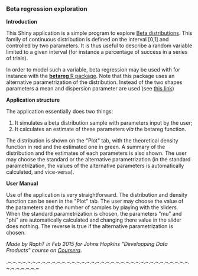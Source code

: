 ### Beta regression exploration
**Introduction**

This Shiny application is a simple program to explore [Beta distributions](http://en.wikipedia.org/wiki/Beta_distribution). This family of continuous distribution is defined on the interval [0,1] and controlled by two parameters. It is thus useful to describe a random variable limited to a given interval (for instance a percentage of success in a series of trials). 

In order to model such a variable, beta regression may be used with for instance with the [**betareg** R package](http://cran.r-project.org/web/packages/betareg/vignettes/betareg.pdf). Note that this package uses an alternative parametrization of the distribution. Instead of the two shapes parameters a mean and dispersion parameter are used (see [this link](http://cran.r-project.org/web/packages/betareg/vignettes/betareg.pdf))

**Application structure**

The application essentially does two things:

1. It simulates a beta distribution sample with parameters input by the user;
2. It calculates an estimate of these parameters *via* the betareg function.

The distribution is shown on the "Plot" tab, with the theoretical density function in red and the estimated one in green. A summary of the distribution and the estimates of each parameters is also shown. The user may choose the standard or the alternative parametrization (in the standard parametrization, the values of the alternative parameters is automatically calculated, and vice-versa).

**User Manual**

Use of the application is very straightforward. The distribution and density function can be seen in the "Plot" tab. The user may choose the value of the parameters and the number of samples by playing with the sliders. When the standard parametrization is chosen, the parameters "mu" and "phi" are automatically calculated and changing there value in the slider does nothing. The reverse is true if the alternative parametrization is chosen.

*Made by RaphT in Feb 2015 for Johns Hopkins "Developping Data Products" course on [Coursera](http://www.coursera.org/course/devdataprod)*.

.~.~.~.~.~.~.~.~.~.~.~.~.~.~.~.~.~.~.~.~.~.~.~.~.~.~.~.~.~.~.~.~.~.~.~.~.~.~.~.~.~.~.~.~ 